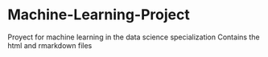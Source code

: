 # Machine-Learning-Project
Proyect for machine learning in the data science specialization
Contains the html and rmarkdown files
